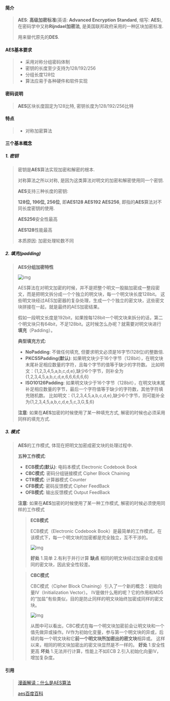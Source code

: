 #### 简介

> **AES**: **高级加密标准**(英语: **Advanced Encryption Standard**, 缩写: **AES**), 在密码学中又称**Rijndael加密法**, 是美国联邦政府采用的一种区块加密标准. 
>
> 用来替代原先的**DES**.

#### AES基本要求

> - 采用对称分组密码体制
> - 密钥的长度至少支持为128/192/256
> - 分组长度128位
> - 算法应易于各种硬件和软件实现

#### 密码说明

> **AES**区块长度固定为128比特, 密钥长度为128/192/256比特

#### 特点

> - 对称加密算法

#### 三个基本概念

##### 1. 密钥

> 密钥是**AES**算法实现加密和解密的根本. 
>
> 对称算法之所以对称, 是因为这类算法对明文的加密和解密使用同一个密钥.
>
> **AES**支持三种长度的密钥:
>
> **128位, 196位, 256位**, 即**AES128 AES192 AES256**, 即指的**AES**算法对不同长度密钥的使用.
>
> **AES256**安全性最高
>
> **AES128**性能最高
>
> 本质原因: 加密处理轮数不同

##### 2. 填充(padding)

> **AES分组加密特性**
>
> ![img](https://pic2.zhimg.com/80/v2-543a90bc665cc47df293985fa652a445_hd.jpg)
>
> AES算法在对明文加密的时候，并不是把整个明文一股脑加密成一整段密文，而是把明文拆分成一个个独立的明文块，每一个明文块长度128bit。
> 这些明文块经过AES加密器的复杂处理，生成一个个独立的密文块，这些密文块拼接在一起，就是最终的AES加密结果。
>
> 假如一段明文长度是192bit，如果按每128bit一个明文块来拆分的话，第二个明文块只有64bit，不足128bit。这时候怎么办呢？就需要对明文块进行**填充**（Padding）。
>
> **典型填充方式:**
>
> - **NoPadding**: 不做任何填充, 但要求明文必须是16字节(128位)的整数倍.
> - **PKCS5Padding(默认)**: 如果明文块少于16个字节（128bit），在明文块末尾补足相应数量的字符，且每个字节的值等于缺少的字符数。 比如明文：{1,2,3,4,5,a,b,c,d,e},缺少6个字节，则补全为{1,2,3,4,5,a,b,c,d,e,6,6,6,6,6,6} 
> - **ISO10126Padding**: 如果明文块少于16个字节（128bit），在明文块末尾补足相应数量的字节，最后一个字符值等于缺少的字符数，其他字符填充随机数。 比如明文：{1,2,3,4,5,a,b,c,d,e},缺少6个字节，则可能补全为{1,2,3,4,5,a,b,c,d,e,5,c,3,G,$,6} 
>
> **注意**: 如果在**AES**加密的时候使用了某一种填充方式, 解密的时候也必须采用同样的填充方式.

##### 3. 模式

> **AES**的工作模式, 体现在把明文加密成密文块的处理过程中.
>
> **五种工作模式**:
>
> - **ECB模式(默认)**: 电码本模式 Electronic Codebook Book
> - **CBC模式**: 密码分组链接模式 Cipher Block Chaining
> - **CTR模式**: 计算器模式 Counter
> - **CFB模式**: 密码反馈模式 Cipher FeedBack
> - **OFB模式**: 输出反馈模式 Output FeedBack
>
> **注意**: 如果在**AES**加密的时候使用了某一种工作模式, 解密的时候必须使用同样的工作模式
>
> >  **ECB模式**
> >
> > ECB模式（Electronic Codebook Book）是最简单的工作模式，在该模式下，每一个明文块的加密都是完全独立，互不干涉的。
> >
> > ![img](https://pic3.zhimg.com/80/v2-9b48af6fc545b78cee6d68a2355fc01a_hd.jpg)
> >
> > **好处**
> > 1.简单
> > 2.有利于并行计算
> > **缺点**
> > 相同的明文块经过加密会变成相同的密文块，因此安全性较差。
>
> > **CBC模式**
> >
> > CBC模式（Cipher Block Chaining）引入了一个新的概念：初始向量IV（Initialization Vector）。
> > IV是做什么用的呢？它的作用和MD5的“加盐”有些类似，目的是防止同样的明文块始终加密成同样的密文块。
> >
> > ![img](https://pic3.zhimg.com/80/v2-c8357265ebf2cd1babd3f734f3d1cb02_hd.jpg)
> >
> > 从图中可以看出，CBC模式在每一个明文块加密前会让明文块和一个值先做异或操作。IV作为初始化变量，参与第一个明文块的异或，后续的每一个明文块和它**前一个明文块所加密出的密文块**相异或。
> > 这样以来，相同的明文块加密出的密文块显然是不一样的。
> > **好处**
> > 1.安全性更高
> > **坏处**
> > 1.无法并行计算，性能上不如ECB
> > 2.引入初始化向量IV，增加复杂度。

#### 引用

> [漫画解读：什么是AES算法](https://zhuanlan.zhihu.com/p/45155135)
>
> [aes百度百科](https://baike.baidu.com/item/AES/5903)
>
> 

